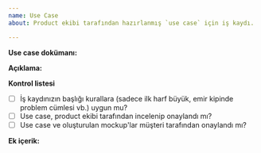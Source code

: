 ```yaml
---
name: Use Case
about: Product ekibi tarafından hazırlanmış `use case` için iş kaydı.

---
```


**Use case dokümanı:**

**Açıklama:**

[//]: # (Kısa ve net bir şekilde konuyla ilişkili olarak sizin önerileriniz neler, sizin öneriniz kabul edilirse neler olacak, uygulama da neler iyileşecek açıklayınız.)

**Kontrol listesi**

* [ ] İş kaydınızın başlığı kurallara (sadece ilk harf büyük, emir kipinde problem cümlesi vb.) uygun mu?
* [ ] Use case, product ekibi tarafından incelenip onaylandı mı?
* [ ] Use case ve oluşturulan mockup'lar müşteri tarafından onaylandı mı?

**Ek içerik:**

[//]: # (Kaynaklar, dış bağlantılar, ekran görüntüleri, örnek çözümler ve benzeri diğer kaynakları ekleyiniz.)
